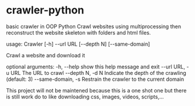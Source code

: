 # crawler-python
basic crawler in OOP Python
Crawl websites using multiprocessing then reconstruct the website skeleton with folders and html files.

usage: Crawler [-h] --url URL [--depth N] [--same-domain]

Crawl a website and download it

optional arguments:
  -h, --help         show this help message and exit
  --url URL, -u URL  The URL to crawl
  --depth N, -d N    Indicate the depth of the crawling (default: 3)
  --same-domain, -s  Restrain the crawler to the current domain

This project will not be maintened because this is a one shot one but there is still work do to like downloading css, images, videos, scripts,...
